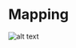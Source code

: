 # Mapping

![alt text](https://lh4.googleusercontent.com/lm1JyXOUGEjX6drYepLfS4BWnfsRW8ajDPh-zOpcxoo67UZ8BCgRJ4lPfheB63VOujESt3tSLVnA1DO4GdW-mF6dOmOTDABquwm7=w1919-h921)
